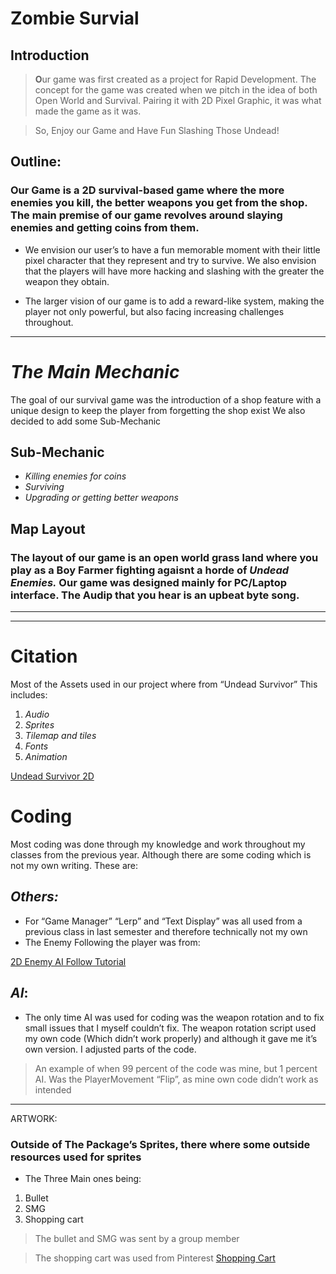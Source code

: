 # **Zombie Survial**
## Introduction
> **O**ur game was first created as a project for Rapid Development. The concept for the game was created when we pitch in the idea of both Open World and Survival. Pairing it with 2D Pixel Graphic, it was what made the game as it was.

>So, Enjoy our Game and Have Fun Slashing Those Undead!

## Outline:
### Our Game is a 2D survival-based game where the more enemies you kill, the better weapons you get from the shop. The main premise of our game revolves around slaying enemies and getting coins from them.
- We envision our user’s to have a fun memorable moment with their little pixel character that they represent and try to survive. We also envision that the players will have more hacking and slashing with the greater the weapon they obtain.
  
-	The larger vision of our game is to add a reward-like system, making the player not only powerful, but also facing increasing challenges throughout.
--- 
# **_The Main Mechanic_** 
The goal of our survival game was the introduction of a shop feature with a unique design to keep the player from forgetting the shop exist
We also decided to add some Sub-Mechanic 

## Sub-Mechanic
-	_Killing enemies for coins_
-	_Surviving_
-	_Upgrading or getting better weapons_

## Map Layout
### The layout of our game is an open world grass land where you play as a **Boy Farmer** fighting agaisnt a horde of **_Undead Enemies._** Our game was designed mainly for PC/Laptop interface. The Audip that you hear is an **upbeat** byte song.

--- 
---

# Citation
Most of the Assets used in our project where from “Undead Survivor” 
This includes: 
1. _Audio_
2. _Sprites_
3. _Tilemap and tiles_
4. _Fonts_
5. _Animation_

[Undead Survivor 2D](https://assetstore.unity.com/packages/2d/undead-survivor-assets-pack-238068)

# Coding
Most coding was done through my knowledge and work throughout my classes from the previous year. Although there are some coding which is not my own writing.
These are:

## _Others:_
-	For “Game Manager” “Lerp” and “Text Display” was all used from a previous class in last semester and therefore technically not my own
-	The Enemy Following the player was from:
  
[2D Enemy AI Follow Tutorial](https://www.youtube.com/watch?v=2SXa10ILJms)

## **_AI_**:
-	The only time AI was used for coding was the weapon rotation and to fix small issues that I myself couldn’t fix. The weapon rotation script used my own code (Which didn’t work properly) and although it gave me it’s own version. I adjusted parts of the code.
>	An example of when 99 percent of the code was mine, but 1 percent AI. Was the PlayerMovement “Flip”, as mine own code didn’t work as intended
--- 
ARTWORK:
### Outside of The Package’s Sprites, there where some outside resources used for sprites 
-	The Three Main ones being:
1. Bullet
2.	SMG
3.	Shopping cart

> The bullet and SMG was sent by a group member

> The shopping cart was used from Pinterest
> [Shopping Cart](https://ca.pinterest.com/pin/1120903794738591958/)


